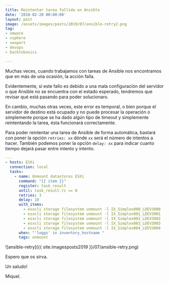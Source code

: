 ```yaml
---
title: Reintentar tarea fallida en Ansible
date: '2018-02-28 00:00:00'
layout: post
image: /assets/images/posts/2019/07/ansible-retry2.png
tag:
- vmware
- vsphere
- vexpert
- devops
- backtobasics

---
```


Muchas veces, cuando trabajamos con tareas de Ansible nos encontramos que en más de una ocasión, la acción falla.

Evidentemente, si este fallo es debido a una mala configuración del servidor o que Ansible no se encuentra con el estado esperado, tendremos que revisar qué está pasando para poder solucionaro.

En cambio, muchas otras veces, este error es temporal, o bien porque el servidor de destino está ocupado y no puede procesar la operación o simplemente porque se ha dado algún tipo de timeout y simplemente reintentando la tarea, ésta funcionará correctamente.

Para poder reintentar una tarea de Ansible de forma automática, bastará con poner la opción `retries: xx` dónde `xx` será el número de intentos a hacer. También podemos poner la opción `delay: xx` para indicar cuanto tiempo dejará pasar entre intento y intento.

```yaml
---
- hosts: ESXi
  connection: local
  tasks:
    - name: Unmount datastores ESXi
      command: "{{ item }}"
      register: task_result
      until: task_result.rc == 0
      retries: 3
      delay: 10
      with_items:
        - esxcli storage filesystem unmount -l IX_Simplex000_LDEV3000
        - esxcli storage filesystem unmount -l IX_Simplex001_LDEV3001
        - esxcli storage filesystem unmount -l IX_Simplex002_LDEV3002
        - esxcli storage filesystem unmount -l IX_Simplex003_LDEV3003
        - esxcli storage filesystem unmount -l IX_Simplex004_LDEV3004
      when: "'loggs' in inventory_hostname "
      tags: unmount
```


![ansible-retry]({{ site.imagesposts2019 }}/07/ansible-retry.png)


Espero que os sirva.

Un saludo!

Miquel.


